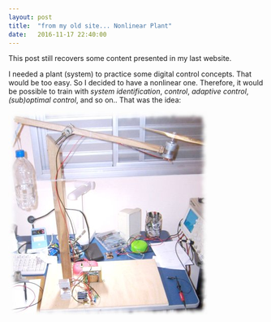 ```yaml
---
layout: post
title:  "from my old site... Nonlinear Plant"
date:   2016-11-17 22:40:00
---
```


This post still recovers some content presented in my last website.

I needed a plant (system) to practice some digital control concepts. That would
be too easy. So I decided to have a nonlinear one. Therefore, it would be
possible to train with _system identification_, _control_, _adaptive control_,
_(sub)optimal control_, and so on.. That was the idea:

<div class="about-legend">
    <img src="/images/20161112_post/proj_braco.png" />
</div>

